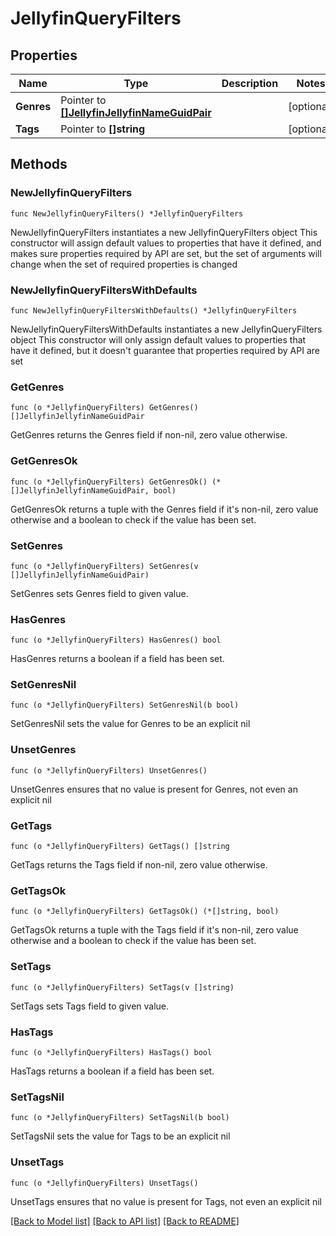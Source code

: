 # JellyfinQueryFilters

## Properties

Name | Type | Description | Notes
------------ | ------------- | ------------- | -------------
**Genres** | Pointer to [**[]JellyfinJellyfinNameGuidPair**](JellyfinJellyfinNameGuidPair.md) |  | [optional] 
**Tags** | Pointer to **[]string** |  | [optional] 

## Methods

### NewJellyfinQueryFilters

`func NewJellyfinQueryFilters() *JellyfinQueryFilters`

NewJellyfinQueryFilters instantiates a new JellyfinQueryFilters object
This constructor will assign default values to properties that have it defined,
and makes sure properties required by API are set, but the set of arguments
will change when the set of required properties is changed

### NewJellyfinQueryFiltersWithDefaults

`func NewJellyfinQueryFiltersWithDefaults() *JellyfinQueryFilters`

NewJellyfinQueryFiltersWithDefaults instantiates a new JellyfinQueryFilters object
This constructor will only assign default values to properties that have it defined,
but it doesn't guarantee that properties required by API are set

### GetGenres

`func (o *JellyfinQueryFilters) GetGenres() []JellyfinJellyfinNameGuidPair`

GetGenres returns the Genres field if non-nil, zero value otherwise.

### GetGenresOk

`func (o *JellyfinQueryFilters) GetGenresOk() (*[]JellyfinJellyfinNameGuidPair, bool)`

GetGenresOk returns a tuple with the Genres field if it's non-nil, zero value otherwise
and a boolean to check if the value has been set.

### SetGenres

`func (o *JellyfinQueryFilters) SetGenres(v []JellyfinJellyfinNameGuidPair)`

SetGenres sets Genres field to given value.

### HasGenres

`func (o *JellyfinQueryFilters) HasGenres() bool`

HasGenres returns a boolean if a field has been set.

### SetGenresNil

`func (o *JellyfinQueryFilters) SetGenresNil(b bool)`

 SetGenresNil sets the value for Genres to be an explicit nil

### UnsetGenres
`func (o *JellyfinQueryFilters) UnsetGenres()`

UnsetGenres ensures that no value is present for Genres, not even an explicit nil
### GetTags

`func (o *JellyfinQueryFilters) GetTags() []string`

GetTags returns the Tags field if non-nil, zero value otherwise.

### GetTagsOk

`func (o *JellyfinQueryFilters) GetTagsOk() (*[]string, bool)`

GetTagsOk returns a tuple with the Tags field if it's non-nil, zero value otherwise
and a boolean to check if the value has been set.

### SetTags

`func (o *JellyfinQueryFilters) SetTags(v []string)`

SetTags sets Tags field to given value.

### HasTags

`func (o *JellyfinQueryFilters) HasTags() bool`

HasTags returns a boolean if a field has been set.

### SetTagsNil

`func (o *JellyfinQueryFilters) SetTagsNil(b bool)`

 SetTagsNil sets the value for Tags to be an explicit nil

### UnsetTags
`func (o *JellyfinQueryFilters) UnsetTags()`

UnsetTags ensures that no value is present for Tags, not even an explicit nil

[[Back to Model list]](../README.md#documentation-for-models) [[Back to API list]](../README.md#documentation-for-api-endpoints) [[Back to README]](../README.md)


